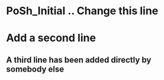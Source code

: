 # PoSh_Initial .. Change this line
# Add a second line
## A third line has been added directly by somebody else
